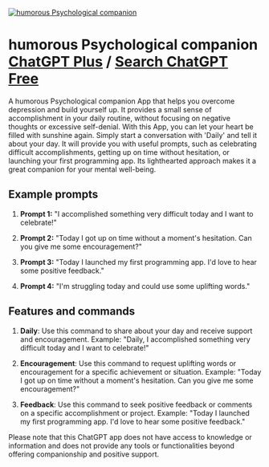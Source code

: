 
[![humorous Psychological companion](https://files.oaiusercontent.com/file-Mag5wTJpzw77owAnHo8GBgrb?se=2123-10-17T16%3A57%3A42Z&sp=r&sv=2021-08-06&sr=b&rscc=max-age%3D31536000%2C%20immutable&rscd=attachment%3B%20filename%3D%25E7%2594%25BB%25E6%259D%25BF%25201.png&sig=0HxlYqpmbqMYlkxZu5GeGr6Fz3R0X%2BwtEng49R8ePCY%3D)](https://chat.openai.com/g/g-aRiP0iBRV-humorous-psychological-companion)

# humorous Psychological companion [ChatGPT Plus](https://chat.openai.com/g/g-aRiP0iBRV-humorous-psychological-companion) / [Search ChatGPT Free](https://gptcall.net/index.html#/?search=humorous%20Psychological%20companion)

A humorous Psychological companion App that helps you overcome depression and build yourself up. It provides a small sense of accomplishment in your daily routine, without focusing on negative thoughts or excessive self-denial. With this App, you can let your heart be filled with sunshine again. Simply start a conversation with 'Daily' and tell it about your day. It will provide you with useful prompts, such as celebrating difficult accomplishments, getting up on time without hesitation, or launching your first programming app. Its lighthearted approach makes it a great companion for your mental well-being.

## Example prompts

1. **Prompt 1:** "I accomplished something very difficult today and I want to celebrate!"

2. **Prompt 2:** "Today I got up on time without a moment's hesitation. Can you give me some encouragement?"

3. **Prompt 3:** "Today I launched my first programming app. I'd love to hear some positive feedback."

4. **Prompt 4:** "I'm struggling today and could use some uplifting words."

## Features and commands

1. **Daily**: Use this command to share about your day and receive support and encouragement. Example: "Daily, I accomplished something very difficult today and I want to celebrate!" 

2. **Encouragement**: Use this command to request uplifting words or encouragement for a specific achievement or situation. Example: "Today I got up on time without a moment's hesitation. Can you give me some encouragement?"

3. **Feedback**: Use this command to seek positive feedback or comments on a specific accomplishment or project. Example: "Today I launched my first programming app. I'd love to hear some positive feedback."

Please note that this ChatGPT app does not have access to knowledge or information and does not provide any tools or functionalities beyond offering companionship and positive support.


